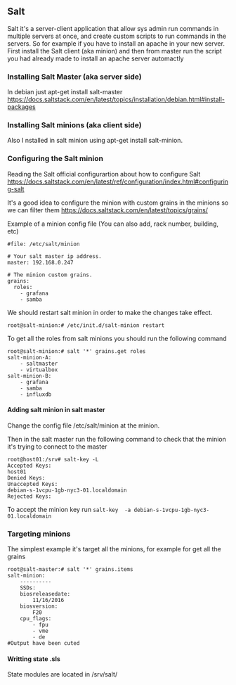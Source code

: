 
## Salt
Salt it's a server-client application that allow sys admin run commands in multiple servers at once, and create custom scripts to run commands in the servers.
So for example if you have to install an apache in your new server. First install the Salt client (aka minion) and then from master run the script you had already made to install an apache server automactly 

### Installing Salt Master (aka server side)
In debian just apt-get install salt-master https://docs.saltstack.com/en/latest/topics/installation/debian.html#install-packages

### Installing Salt minions (aka client side)
Also I nstalled in salt minion using apt-get install salt-minion.

### Configuring the Salt minion
Reading the Salt official configurartion about how to configure Salt https://docs.saltstack.com/en/latest/ref/configuration/index.html#configuring-salt

It's a good idea to configure the minion with custom grains in the minions so we can filter them
https://docs.saltstack.com/en/latest/topics/grains/

Example of a minion config file (You can also add, rack number, building, etc)

```shell
#file: /etc/salt/minion

# Your salt master ip address.
master: 192.168.0.247

# The minion custom grains.
grains:
  roles:
    - grafana
    - samba
```
We should restart salt minion in order to make the changes take effect.
```
root@salt-minion:# /etc/init.d/salt-minion restart
```
To get all the roles from salt minions you should run the following command
```
root@salt-minion:# salt '*' grains.get roles
salt-minion-A:
    - saltmaster
    - virtualbox
salt-minion-B:
    - grafana
    - samba
    - influxdb

```

#### Adding salt minion in salt master
Change the config file /etc/salt/minion at the minion.

Then in the salt master run the following command to check that the minion it's trying to connect to the master
```shell
root@host01:/srv# salt-key -L
Accepted Keys:
host01
Denied Keys:
Unaccepted Keys:
debian-s-1vcpu-1gb-nyc3-01.localdomain
Rejected Keys:
```
To accept the minion key run `salt-key  -a debian-s-1vcpu-1gb-nyc3-01.localdomain`

### Targeting minions
The simplest example it's target all the minions, for example for get all the grains
```shell
root@salt-master:# salt '*' grains.items
salt-minion:
    ----------
    SSDs:
    biosreleasedate:
        11/16/2016
    biosversion:
        F20
    cpu_flags:
        - fpu
        - vme
        - de
#Output have been cuted
```

#### Writting state .sls
State modules are located in /srv/salt/




